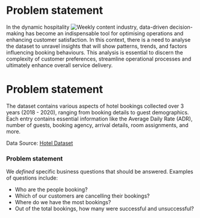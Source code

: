 # Problem statement
In the dynamic hospitality
![Weekly content](https://github.com/Datafyde/Guided_project_Data_Geeks/assets/135570337/1905e071-a498-4e82-bf7e-6953df96b6cd)
 industry, data-driven decision-making has become an indispensable tool for optimising operations and enhancing customer satisfaction. In this context, there is a need to analyse the dataset to unravel insights that will show patterns, trends, and factors influencing booking behaviours. This analysis is essential to discern the complexity of customer preferences, streamline operational processes and ultimately enhance overall service delivery.

# Problem statement
The dataset contains various aspects of hotel bookings collected over 3 years (2018 - 2020), ranging from booking details to guest demographics. Each entry contains essential information like the Average Daily Rate (ADR), number of guests, booking agency, arrival details, room assignments, and more.

Data Source: [Hotel Dataset](https://www.kaggle.com/datasets/jessemostipak/hotel-booking-demand/data)

### Problem statement
We *defined* specific business questions that should be answered. Examples of questions include:

- Who are the people booking?
- Which of our customers are cancelling their bookings?
- Where do we have the most bookings?
- Out of the total bookings, how many were successful and unsuccessful?


